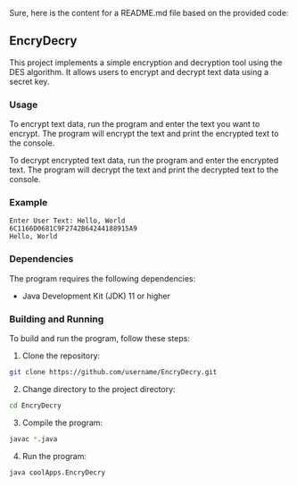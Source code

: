 Sure, here is the content for a README.md file based on the provided code:

## EncryDecry

This project implements a simple encryption and decryption tool using the DES algorithm. It allows users to encrypt and decrypt text data using a secret key.

### Usage

To encrypt text data, run the program and enter the text you want to encrypt. The program will encrypt the text and print the encrypted text to the console.

To decrypt encrypted text data, run the program and enter the encrypted text. The program will decrypt the text and print the decrypted text to the console.

### Example

```
Enter User Text: Hello, World
6C1166D0681C9F2742B64244188915A9
Hello, World
```

### Dependencies

The program requires the following dependencies:

* Java Development Kit (JDK) 11 or higher

### Building and Running

To build and run the program, follow these steps:

1. Clone the repository:

```bash
git clone https://github.com/username/EncryDecry.git
```

2. Change directory to the project directory:

```bash
cd EncryDecry
```

3. Compile the program:

```bash
javac *.java
```

4. Run the program:

```bash
java coolApps.EncryDecry
```
